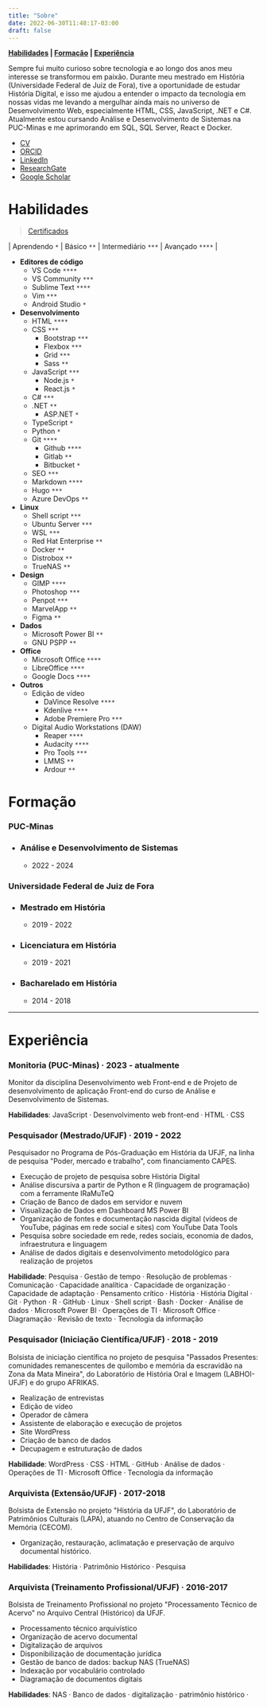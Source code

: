 ```yaml
---
title: "Sobre"
date: 2022-06-30T11:48:17-03:00
draft: false
---
```

**[Habilidades](#habilidades) | [Formação](#formação) | [Experiência](#experiência)**

Sempre fui muito curioso sobre tecnologia e ao longo dos anos meu interesse se transformou em paixão. Durante meu mestrado em História (Universidade Federal de Juiz de Fora), tive a oportunidade de estudar História Digital, e isso me ajudou a entender o impacto da tecnologia em nossas vidas me levando a mergulhar ainda mais no universo de Desenvolvimento Web, especialmente HTML, CSS, JavaScript, .NET e C#. Atualmente estou cursando Análise e Desenvolvimento de Sistemas na PUC-Minas e me aprimorando em SQL, SQL Server, React e Docker.


- [CV](http://lattes.cnpq.br/9924558848538635)
- [ORCID](https://orcid.org/0000-0001-6686-7182)
- [LinkedIn](https://linkedin.com/in/geraldohomero)
- [ResearchGate](https://www.researchgate.net/profile/Geraldo-Couto-Neto)
- [Google Scholar](https://scholar.google.com/citations?hl=pt-BR&user=QcUrmPYAAAAJ)

# Habilidades 

> [Certificados](/certificados/)

| Aprendendo `*` | Básico `**` | Intermediário `***` | Avançado `****` |

- **Editores de código**
    - VS Code `****`
    - VS Community `***`
    - Sublime Text `****`
    - Vim `***`
    - Android Studio `*`
- **Desenvolvimento**
    - HTML `****`
    - CSS `***`
        - Bootstrap `***`
        - Flexbox `***`
        - Grid `***`
        - Sass `**`
    - JavaScript `***`
        - Node.js `*`
        - React.js `*`
    - C# `***`
    - .NET `**`
        - ASP.NET `*`
    - TypeScript `*`
    - Python `*`
    - Git `****`
        - Github `****`
        - Gitlab `**`
        - Bitbucket `*`
    - SEO `***`
    - Markdown `****`    
    - Hugo `***`
    - Azure DevOps `**`
- **Linux**
    - Shell script `***`
    - Ubuntu Server `***`
    - WSL `***`
    - Red Hat Enterprise `**`
    - Docker `**`
    - Distrobox `**`
    - TrueNAS `**`
- **Design**
    - GIMP `****`
    - Photoshop `***`
    - Penpot `***`
    - MarvelApp `**`
    - Figma `**`
- **Dados**
    - Microsoft Power BI `**`
    - GNU PSPP `**`
- **Office**
    - Microsoft Office `****`
    - LibreOffice `****`
    - Google Docs `****`
- **Outros**
    - Edição de vídeo
        - DaVince Resolve `****`
        - Kdenlive `****`
        - Adobe Premiere Pro `***`
    - Digital Audio Workstations (DAW)
        - Reaper `****`
        - Audacity `****`
        - Pro Tools `***`
        - LMMS `**`
        - Ardour `**`


# Formação

### **PUC-Minas**
- ### Análise e Desenvolvimento de Sistemas
    - 2022 - 2024

### **Universidade Federal de Juiz de Fora**
- ### Mestrado em História
    - 2019 - 2022
- ### Licenciatura em História
    - 2019 - 2021
- ### Bacharelado em História
    - 2014 - 2018
***
# Experiência

### **Monitoria (PUC-Minas)** · 2023 - atualmente

Monitor da disciplina Desenvolvimento web Front-end e de Projeto de desenvolvimento de aplicação Front-end do curso de Análise e Desenvolvimento de Sistemas.

**Habilidades**: JavaScript · Desenvolvimento web front-end · HTML · CSS

### **Pesquisador (Mestrado/UFJF)** · 2019 - 2022

Pesquisador no Programa de Pós-Graduação em História da UFJF, na linha de pesquisa "Poder, mercado e trabalho", com financiamento CAPES.

- Execução de projeto de pesquisa sobre História Digital
- Análise discursiva a partir de Python e R (linguagem de programação) com a ferramente IRaMuTeQ
- Criação de Banco de dados em servidor e nuvem
- Visualização de Dados em Dashboard MS Power BI
- Organização de fontes e documentação nascida digital (vídeos de YouTube, páginas em rede social e sites) com YouTube Data Tools
- Pesquisa sobre sociedade em rede, redes sociais, economia de dados, infraestrutura e linguagem
- Análise de dados digitais e desenvolvimento metodológico para realização de projetos

**Habilidade**: Pesquisa · Gestão de tempo · Resolução de problemas · Comunicação · Capacidade analítica · Capacidade de organização · Capacidade de adaptação · Pensamento crítico · História · História Digital · Git · Python · R · GitHub · Linux · Shell script · Bash · Docker · Análise de dados · Microsoft Power BI · Operações de TI · Microsoft Office · Diagramação · Revisão de texto · Tecnologia da informação

### **Pesquisador (Iniciação Científica/UFJF)** · 2018 - 2019

Bolsista de iniciação científica no projeto de pesquisa "Passados Presentes: comunidades remanescentes de quilombo e memória da escravidão na Zona da Mata Mineira", do Laboratório de História Oral e Imagem (LABHOI-UFJF) e do grupo AFRIKAS.

- Realização de entrevistas
- Edição de vídeo
- Operador de câmera 
- Assistente de elaboração e execução de projetos
- Site WordPress 
- Criação de banco de dados 
- Decupagem e estruturação de dados

**Habilidade**: WordPress · CSS · HTML · GitHub · Análise de dados · Operações de TI · Microsoft Office · Tecnologia da informação

### **Arquivista (Extensão/UFJF)** · 2017-2018

Bolsista de Extensão no projeto "História da UFJF", do Laboratório de Patrimônios Culturais (LAPA), atuando no Centro de Conservação da Memória (CECOM).

- Organização, restauração, aclimatação e preservação de arquivo documental histórico.

**Habilidades**: História · Patrimônio Histórico · Pesquisa

### **Arquivista (Treinamento Profissional/UFJF)** · 2016-2017

Bolsista de Treinamento Profissional no projeto "Processamento Técnico de Acervo" no Arquivo Central (Histórico) da UFJF.

- Processamento técnico arquivístico
- Organização de acervo documental 
- Digitalização de arquivos
- Disponibilização de documentação jurídica
- Gestão de banco de dados: backup NAS (TrueNAS)
- Indexação por vocabulário controlado
- Diagramação de documentos digitais

**Habilidades**: NAS · Banco de dados · digitalização · patrimônio histórico · 


